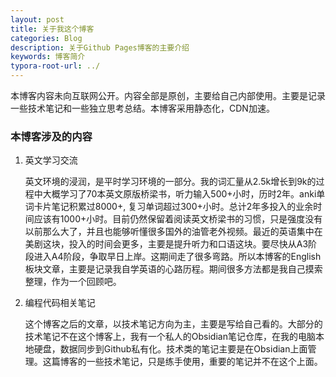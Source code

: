 ```yaml
---
layout: post
title: 关于我这个博客
categories: Blog
description: 关于Github Pages博客的主要介绍
keywords: 博客简介
typora-root-url: ../
---
```

本博客内容未向互联网公开。内容全部是原创，主要给自己内部使用。主要是记录一些技术笔记和一些独立思考总结。本博客采用静态化，CDN加速。


### 本博客涉及的内容

1. 英文学习交流

   英文环境的浸润，是平时学习环境的一部分。我的词汇量从2.5k增长到9k的过程中大概学习了70本英文原版桥梁书，听力输入500+小时，历时2年。anki单词卡片笔记积累过8000+, 复习单词超过300+小时。总计2年多投入的业余时间应该有1000+小时。目前仍然保留着阅读英文桥梁书的习惯，只是强度没有以前那么大了，并且也能够听懂很多国外的油管老外视频。最近的英语集中在美剧这块，投入的时间会更多，主要是提升听力和口语这块。要尽快从A3阶段进入A4阶段，争取早日上岸。这期间走了很多弯路。所以本博客的English板块文章，主要是记录我自学英语的心路历程。期间很多方法都是我自己摸索整理，作为一个回顾吧。

2. 编程代码相关笔记

   这个博客之后的文章，以技术笔记方向为主，主要是写给自己看的。大部分的技术笔记不在这个博客上，我有一个私人的Obsidian笔记仓库，在我的电脑本地硬盘，数据同步到Github私有化。技术类的笔记主要是在Obsidian上面管理。这篇博客的一些技术笔记，只是练手使用，重要的笔记并不在这个上面。
   

